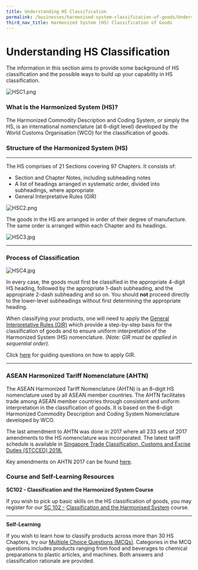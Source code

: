 ```yaml
---
title: Understanding HS Classification
permalink: /businesses/harmonised-system-classification-of-goods/Understanding-HS-Classification
third_nav_title: Harmonized System (HS) Classification of Goods
---
```


# Understanding HS Classification

The information in this section aims to provide some background of HS classification and the possible ways to build up your capability in HS classification.

![HSC1.png](https://github.com/isomerpages/singapore-customs/blob/staging/images/HSC1.png?raw=true)

### What is the Harmonized System (HS)?

The Harmonized Commodity Description and Coding System, or simply the HS, is an international nomenclature (at 6-digit level) developed by the World Customs Organisation (WCO) for the classification of goods.
    
### Structure of the Harmonized System (HS)
    
---- 

The HS comprises of 21 Sections covering 97 Chapters. It consists of:

-   Section and Chapter Notes, including subheading notes
-   A list of headings arranged in systematic order, divided into subheadings, where appropriate
-   General Interpretative Rules (GIR)

![HSC2.png](https://github.com/isomerpages/singapore-customs/blob/staging/images/HSC2.png?raw=true)

The goods in the HS are arranged in order of their degree of manufacture. The same order is arranged within each Chapter and its headings.

![HSC3.jpg](https://github.com/isomerpages/singapore-customs/blob/staging/images/HSC3.jpg?raw=true)

----

### Process of Classification
  ![HSC4.jpg](https://github.com/isomerpages/singapore-customs/blob/staging/images/HSC4.jpg?raw=true)
    
In every case, the goods must first be classified in the appropriate 4-digit HS heading, followed by the appropriate 1-dash subheading, and the appropriate 2-dash subheading and so on. You should  **not**  proceed directly to the lower-level subheadings without first determining the appropriate heading.
    
When classifying your products, one will need to apply the  [General Interpretative Rules (GIR)](https://www.customs.gov.sg/-/media/cus/files/business/harmonized-system-classification-of-goods/generalrulesfortheinterpretation.pdf?la=en&hash=1723AB6DCC18B7D790E9A6FE96A77EC2085C6A28)  which provide a step-by-step basis for the classification of goods and to ensure uniform interpretation of the Harmonized System (HS) nomenclature.  _(Note: GIR must be applied in sequential order)._
    
Click  [here](https://www.customs.gov.sg/-/media/cus/files/business/harmonized-system-classification-of-goods/gir/apply-gir.pdf?la=en&hash=360007CDA0B9CEB66FB84E5778544C3B3EFF5D7D)  for guiding questions on how to apply GIR.

----
    
### ASEAN Harmonized Tariff Nomenclature (AHTN)
    
The ASEAN Harmonized Tariff Nomenclature (AHTN) is an 8-digit HS nomenclature used by all ASEAN member countries. The AHTN facilitates trade among ASEAN member countries through consistent and uniform interpretation in the classification of goods. It is based on the 6-digit Harmonized Commodity Description and Coding System Nomenclature developed by WCO.

The last amendment to AHTN was done in 2017 where all 233 sets of 2017 amendments to the HS nomenclature was incorporated. The latest tariff schedule is available in  [Singapore Trade Classification, Customs and Excise Duties (STCCED) 2018.](https://www.customs.gov.sg/-/media/cus/files/business/harmonized-system-classification-of-goods/resources/stcced/stcced-2018_apr-20.pdf?la=en&hash=9AB15067B858BF7A171832DE5CBDF9A160456DB1)
    
Key amendments on AHTN 2017 can be found  [here](https://www.customs.gov.sg/-/media/cus/files/business/harmonized-system-classification-of-goods/ahtn-2017_21-may.pdf).


### Course and Self-Learning Resources

**SC102 - Classification and the Harmonized System Course**

If you wish to pick up basic skills on the HS classification of goods, you may register for our [SC 102 -](https://www.customs.gov.sg/businesses/resources/courses-and-events) [Classification and the Harmonised System](https://www.customs.gov.sg/businesses/resources/courses-and-events)  course.  
  
  ----
  
**Self-Learning**

If you wish to learn how to classify products across more than 30 HS Chapters, try our [Multiple Choice Questions (MCQs)](https://www.customs.gov.sg/-/media/cus/files/business/harmonized-system-classification-of-goods/resources/mcqs-on-hs-classification-storyline/story_html5.html). Categories in the MCQ questions includes products ranging from food and beverages to chemical preparations to plastic articles, and machines. Both answers and classification rationale are provided.
